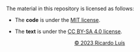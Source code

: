 The material in this repository is licensed as follows:

- The **code** is under the [MIT license](https://opensource.org/licenses/MIT).

- The **text** is under the [CC BY-SA 4.0 license](https://creativecommons.org/licenses/by-sa/4.0).


[$$© \text{ 2023 Ricardo Luís}$$](https://ricardo-luis.github.io/me-ii/)

